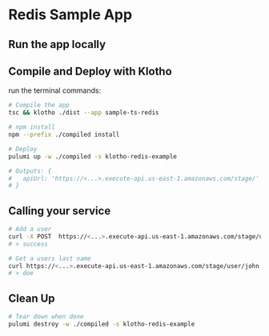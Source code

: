 # Redis Sample App

## Run the app locally

## Compile and Deploy with Klotho

run the terminal commands:
```sh
# Compile the app
tsc && klotho ./dist --app sample-ts-redis

# npm install
npm --prefix ./compiled install

# Deploy
pulumi up -w ./compiled -s klotho-redis-example

# Outputs: {
#   apiUrl: 'https://<...>.execute-api.us-east-1.amazonaws.com/stage/'
# }

```
## Calling your service

```sh
# Add a user 
curl -X POST  https://<...>.execute-api.us-east-1.amazonaws.com/stage/user -d '{"firstName": "john", "lastName": "doe"}' -H "Content-Type: application/json"
# > success

# Get a users last name
curl https://<...>.execute-api.us-east-1.amazonaws.com/stage/user/john
# > doe
```

## Clean Up
```sh
# Tear down when done
pulumi destroy -w ./compiled -s klotho-redis-example
```
